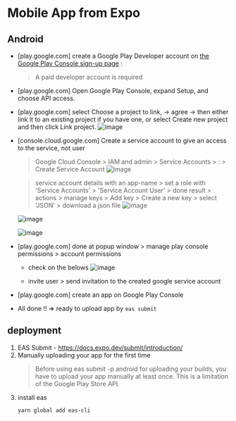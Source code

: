 # Mobile App from Expo
## Android
- [play.google.com] create a Google Play Developer account on [the Google Play Console sign-up page](https://play.google.com/apps/publish/signup/) : 
  > A paid developer account is required
- [play.google.com] Open Google Play Console, expand Setup, and choose API access.
- [play.google.com] select Choose a project to link, -> agree -> then either link it to an existing project if you have one, or select Create new project and then click Link project.
  ![image](https://user-images.githubusercontent.com/59367560/189769876-52d3e557-e3a1-41b0-8a81-c2a0f0ba213f.png)

- [console.cloud.google.com] Create a service account to give an access to the service, not user
  > Google Cloud Console > IAM and admin > Service Accounts > : > Create Service Account
  ![image](https://user-images.githubusercontent.com/59367560/189771046-db5af4ed-3c13-4ef3-be6e-a352a47c8adb.png)

  > service account details with an app-name > set a role with 'Service Accounts' > 'Service Account User' > done
  > result > actions > manage keys > Add key > Create a new key > select 'JSON' > download a json file
  ![image](https://user-images.githubusercontent.com/59367560/189771858-7fbb9bb2-678a-4235-a053-f3479302a54e.png)
  
  ![image](https://user-images.githubusercontent.com/59367560/189772101-6fbbf730-cb0d-4878-9408-9eb51e162a33.png)

  ![image](https://user-images.githubusercontent.com/59367560/189772394-da4cac8a-f71b-4022-ad2a-eaabd75684b2.png)

- [play.google.com] done at popup window > manage play console permissions > account permissions
  - check on the belows
  ![image](https://user-images.githubusercontent.com/59367560/189772850-85b005ac-eacf-4a79-9ca8-d74e4e23983c.png)
  
  - invite user > send invitation to the created google service account

- [play.google.com] create an app on Google Play Console
- All done !! => ready to upload app by ```eas submit```

## deployment
1. EAS Submit - https://docs.expo.dev/submit/introduction/
2. Manually uploading your app for the first time 
   > Before using eas submit -p android for uploading your builds, you have to upload your app manually at least once. This is a limitation of the Google Play Store API.
3. install eas
   ```
   yarn global add eas-cli
   ```








